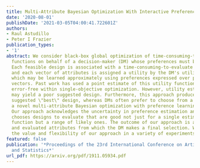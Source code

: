 ```yaml
---
title: Multi-Attribute Bayesian Optimization With Interactive Preference Learning
date: '2020-08-01'
publishDate: '2021-03-05T04:00:41.722601Z'
authors:
- Raul Astudillo
- Peter I Frazier
publication_types:
- '1'
abstract: We consider black-box global optimization of time-consuming-to-evaluate
  functions on behalf of a decision-maker (DM) whose preferences must be learned.
  Each feasible design is associated with a time-consuming-to-evaluate vector of attributes
  and each vector of attributes is assigned a utility by the DM's utility function,
  which may be learned approximately using preferences expressed over pairs of attribute
  vectors. Past work has used a point estimate of this utility function as if it were
  error-free within single-objective optimization. However, utility estimation errors
  may yield a poor suggested design. Furthermore, this approach produces a single
  suggested \"best\" design, whereas DMs often prefer to choose from a menu. We propose
  a novel multi-attribute Bayesian optimization with preference learning approach.
  Our approach acknowledges the uncertainty in preference estimation and implicitly
  chooses designs to evaluate that are good not just for a single estimated utility
  function but a range of likely ones. The outcome of our approach is a menu of designs
  and evaluated attributes from which the DM makes a final selection. We demonstrate
  the value and flexibility of our approach in a variety of experiments.
featured: false
publication: '*Proceedings of the 23rd International Conference on Artificial Intelligence
  and Statistics*'
url_pdf: https://arxiv.org/pdf/1911.05934.pdf
---
```


